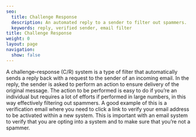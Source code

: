 ```yaml
---
seo:
  title: Challenge Response
  description: An automated reply to a sender to filter out spammers.
  keywords: reply, verified sender, email filter
title: Challenge Response
weight: 0
layout: page
navigation:
  show: false
---
```


A challenge–response (C/R) system is a type of filter that automatically sends a reply back with a request to the sender of an incoming email. In the reply, the sender is asked to perform an action to ensure delivery of the original message.
The action to be performed is easy to do if you’re an individual but requires a lot of efforts if performed in large numbers, in this way effectively filtering out spammers.
A good example of this is a verification email where you need to click a link to verify your email address to be activated within a new system.
This is important with an email system to verify that you are opting into a system and to make sure that you’re not a spammer.
